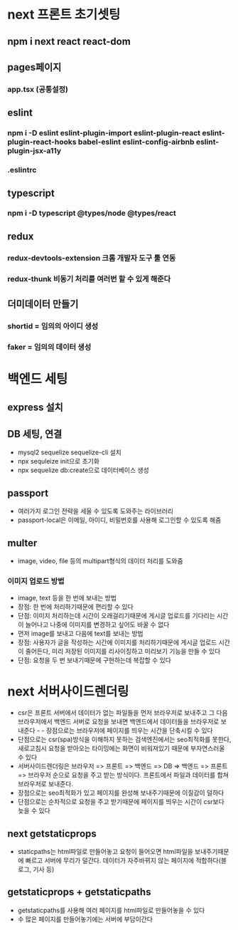 # next 프론트 초기셋팅

## npm i next react react-dom

## pages페이지

### app.tsx (공통설정)

## eslint

### npm i -D eslint eslint-plugin-import eslint-plugin-react eslint-plugin-react-hooks babel-eslint eslint-config-airbnb eslint-plugin-jsx-a11y

### .eslintrc

## typescript

### npm i -D typescript @types/node @types/react

## redux

### redux-devtools-extension 크롬 개발자 도구 툴 연동

### redux-thunk 비동기 처리를 여러번 할 수 있게 해준다

## 더미데이터 만들기

### shortid = 임의의 아이디 생성

### faker = 임의의 데이터 생성

# 백엔드 세팅

## express 설치

## DB 세팅, 연결

- mysql2 sequelize sequelize-cli 설치
- npx sequleize init으로 초기화
- npx sequelize db:create으로 데이터베이스 생성

## passport

- 여러가지 로그인 전략을 세울 수 있도록 도와주는 라이브러리
- passport-local은 이메일, 아이디, 비밀번호를 사용해 로그인할 수 있도록 해줌

## multer

- image, video, file 등의 multipart형식의 데이터 처리를 도와줌

### 이미지 업로드 방법

- image, text 등을 한 번에 보내는 방법
- 장점: 한 번에 처리하기때문에 편리할 수 있다
- 단점: 이미지 처리하는데 시간이 오래걸리기때문에 게시글 업로드를 기다리는 시간이 늘어나고 나중에 이미지를 변경하고 싶어도 바꿀 수 없다
- 먼저 image를 보내고 다음에 text를 보내는 방법
- 장점: 사용자가 글을 작성하는 시간에 이미지를 처리하기때문에 게시글 업로드 시간이 줄어든다, 미리 저장된 이미지를 리사이징하고 미리보기 기능을 만들 수 있다
- 단점: 요청을 두 번 보내기때문에 구현하는데 복잡할 수 있다

# next 서버사이드렌더링

- csr은 프론트 서버에서 데이터가 없는 파일들을 먼저 브라우저로 보내주고 그 다음 브라우저에서 백엔드 서버로 요청을 보내면 백엔드에서 데이터들을 브라우저로 보내준다 - - 장점으로는 브라우저에 페이지를 띄우는 시간을 단축시킬 수 있다
- 단점으로는 csr(spa)방식을 이해하지 못하는 검색엔진에서는 seo최적화를 못한다, 새로고침시 요청을 받아오는 타이밍에는 화면이 비워져있기 때문에 부자연스러울 수 있다
- 서버사이드렌더링은 브라우저 => 프론트 => 백엔드 => DB => 백엔드 => 프론트 => 브라우저 순으로 요청을 주고 받는 방식이다. 프론트에서 파일과 데이터를 합쳐 브라우저로 보내준다.
- 장점으로는 seo최적화가 있고 페이지를 완성해 보내주기때문에 이질감이 덜하다
- 단점으로는 순차적으로 요청을 주고 받기때문에 페이지를 띄우는 시간이 csr보다 늦을 수 있다

## next getstaticprops

- staticpaths는 html파일로 만들어놓고 요청이 들어오면 html파일을 보내주기때문에 빠르고 서버에 무리가 덜간다. 데이터가 자주바뀌지 않는 페이지에 적합하다(블로그, 기사 등)

## getstaticprops + getstaticpaths

- getstaticpaths를 사용해 여러 페이지를 html파일로 만들어놓을 수 있다
- 수 많은 페이지를 만들어놓기에는 서버에 부담이간다
